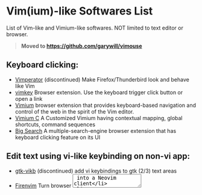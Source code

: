 # Vim(ium)-like Softwares List
List of Vim-like and Vimium-like softwares. NOT limited to text editor or browser.

> **Moved to https://github.com/garywill/vimouse**

## Keyboard clicking:

- [Vimperator](https://github.com/vimperator/vimperator-labs) (discontinued) Make Firefox/Thunderbird look and behave like Vim
- [vimkey](https://github.com/Haojen/vimkey) Browser extension. Use the keyboard trigger click button or open a link
- [Vimium](https://github.com/philc/vimium) browser extension that provides keyboard-based navigation and control of the web in the spirit of the Vim editor.
- [Vimium C](https://github.com/gdh1995/vimium-c) A Customized Vimium having contextual mapping, global shortcuts, command sequences
- [Big Search](https://github.com/garywill/BigSearch) A multiple-search-engine browser extension that has keyboard clicking feature on its UI

## Edit text using vi-like keybinding on non-vi app:

- [gtk-vikb](https://github.com/polachok/gtk-vikb) (discontinued) add vi keybindings to gtk (2/3) text areas
- [Firenvim](https://github.com/glacambre/firenvim) Turn browser <textarea> into a Neovim client
- [wasavi](https://github.com/akahuku/wasavi) Transforms browser <textarea> into a VI editor
- [emacs-anywhere](https://github.com/zachcurry/emacs-anywhere)
- [Emacs Everywhere](https://github.com/tecosaur/emacs-everywhere)
- [vime](https://github.com/algon-320/vime) Using Vim as an input method editor for X11 applications
- [vim_ahk](https://github.com/rcmdnk/vim_ahk) Based on AutoHotKey
- [tsf-vim](https://github.com/deton/tsf-vim) (discontinued) Windows IME to edit text like vim editor
